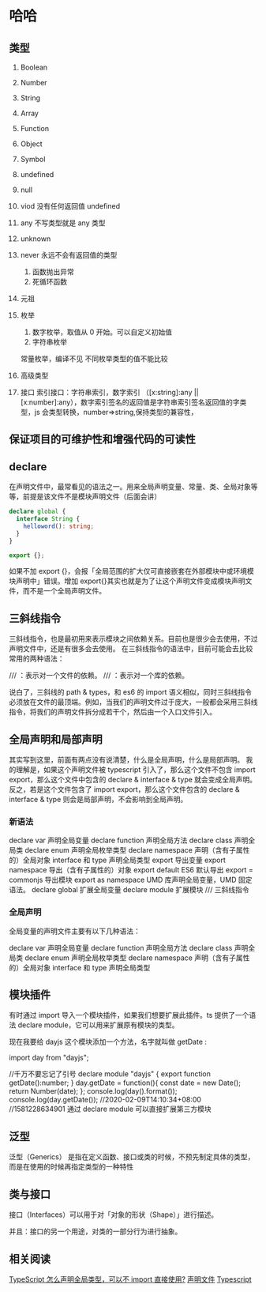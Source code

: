 <!--
 * @Author: kian
 * @Date: 2021-07-14 09:32:40
 * @LastEditors: kian
 * @LastEditTime: 2021-10-07 08:50:16
 * @Description:
-->

# 哈哈

## 类型

1. Boolean
2. Number
3. String
4. Array
5. Function
6. Object
7. Symbol
8. undefined
9. null
10. viod
    没有任何返回值 undefined
11. any
    不写类型就是 any 类型
12. unknown
13. never
    永远不会有返回值的类型
    1. 函数抛出异常
    2. 死循环函数
14. 元祖
15. 枚举

    1. 数字枚举，取值从 0 开始。可以自定义初始值
    2. 字符串枚举

    常量枚举，编译不见
    不同枚举类型的值不能比较

16. 高级类型
17. 接口
    索引接口：字符串索引，数字索引 （[x:string]:any || [x:number]:any），数字索引签名的返回值是字符串索引签名返回值的字类型，js 会类型转换，number=>string,保持类型的兼容性，

## 保证项目的可维护性和增强代码的可读性

## declare

在声明文件中，最常看见的语法之一。用来全局声明变量、常量、类、全局对象等等，前提是该文件不是模块声明文件（后面会讲）

```ts
declare global {
  interface String {
    helloword(): string;
  }
}

export {};
```

如果不加 export {}，会报「全局范围的扩大仅可直接嵌套在外部模块中或环境模块声明中」错误。增加 export{}其实也就是为了让这个声明文件变成模块声明文件，而不是一个全局声明文件。

## 三斜线指令

三斜线指令，也是最初用来表示模块之间依赖关系。目前也是很少会去使用，不过声明文件中，还是有很多会去使用。
在三斜线指令的语法中，目前可能会去比较常用的两种语法：

/// <reference path="./lib/index.d.ts" />：表示对一个文件的依赖。
/// <reference types="jye" />：表示对一个库的依赖。

说白了，三斜线的 path & types，和 es6 的 import 语义相似，同时三斜线指令必须放在文件的最顶端。例如，当我们的声明文件过于庞大，一般都会采用三斜线指令，将我们的声明文件拆分成若干个，然后由一个入口文件引入。

## 全局声明和局部声明

其实写到这里，前面有两点没有说清楚，什么是全局声明，什么是局部声明。
我的理解是，如果这个声明文件被 typescript 引入了，那么这个文件不包含 import export，那么这个文件中包含的 declare & interface & type 就会变成全局声明。反之，若是这个文件包含了 import export，那么这个文件包含的 declare & interface & type 则会是局部声明，不会影响到全局声明。

### 新语法

​declare var 声明全局变量
​declare function 声明全局方法
​declare class 声明全局类
​declare enum 声明全局枚举类型
​declare namespace 声明（含有子属性的）全局对象
​interface 和 type 声明全局类型
​export 导出变量
​export namespace 导出（含有子属性的）对象
​export default ES6 默认导出
​export = commonjs 导出模块
​export as namespace UMD 库声明全局变量，UMD 固定语法。
​declare global 扩展全局变量
​declare module 扩展模块
​/// <reference /> 三斜线指令

### 全局声明

全局变量的声明文件主要有以下几种语法：

​declare var 声明全局变量
​declare function 声明全局方法
​declare class 声明全局类
​declare enum 声明全局枚举类型
​declare namespace 声明（含有子属性的）全局对象
​interface 和 type 声明全局类型

## 模块插件

有时通过 import 导入一个模块插件，如果我们想要扩展此插件。ts 提供了一个语法 declare module，它可以用来扩展原有模块的类型。

现在我要给 dayjs 这个模块添加一个方法，名字就叫做 getDate :

import day from "dayjs";

//千万不要忘记了引号
declare module "dayjs" {
export function getDate():number;
}
day.getDate = function(){
const date = new Date();
return Number(date);
};
console.log(day().format());
console.log(day.getDate());
//2020-02-09T14:10:34+08:00
//1581228634901
通过 declare module 可以直接扩展第三方模块

## 泛型

泛型（Generics） 是指在定义函数、接口或类的时候，不预先制定具体的类型，而是在使用的时候再指定类型的一种特性

## 类与接口

接口（Interfaces）可以用于对「对象的形状（Shape）」进行描述。

并且：接口的另一个用途，对类的一部分行为进行抽象。

## 相关阅读

[TypeScript 怎么声明全局类型，可以不 import 直接使用?](https://www.zhihu.com/question/350961609)
[声明文件](https://shymean.com/article/%E7%AE%A1%E7%90%86TypeScript%E9%A1%B9%E7%9B%AE%E4%B8%AD%E7%9A%84%E7%B1%BB%E5%9E%8B%E5%A3%B0%E6%98%8E)
[Typescript](https://ts.xcatliu.com/)

